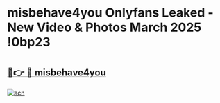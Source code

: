 # misbehave4you Onlyfans Leaked - New Video & Photos March 2025 !0bp23

# <h2><a href="https://c3nrmw.iuczelnia.edu.pl?title=misbehave4you&ref=0bp23">🔗👉 🔴 misbehave4you</a></h2>

[![acn](https://github.com/user-attachments/assets/0f9c940e-d8b0-45ae-aac7-cd30a18b3e1c)](https://c3nrmw.iuczelnia.edu.pl?title=misbehave4you&ref=0bp23)

